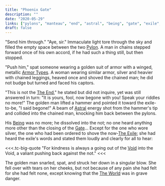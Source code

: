 ```yaml
---
title: "Phoenix Gate"
description: ""
date: "2020-05-29"
links: ["pylons", "manteau", "end", "astral", "being", "gate", "exile", "void", "world"]
draft: false
---
```


"Send him through."  "Aye, sir."  Immaculate light tore through the sky and filled the empty space between the two [Pylon](/notes/pylons/).  A man in chains stepped forward once of his own accord, if he had such a thing still, but then stopped.  

"Push him," spat someone wearing a golden suit of armor with a winged, metallic [Armor Types](/notes/manteau/).  A woman wearing similar armor, silver and heavier with chained leggings, heaved once and shoved the chained man; he did not budge but turned and faced his captors.

"This is not the [The End](/notes/end/)," he stated but did not inquire, yet was still answered in turn:  "It is yours, fool, now begone with you!  Speak your riddles no more!"  The golden man lifted a hammer and pointed it toward the exile-to-be, "I said begone!"  A beam of [Astral](/notes/astral/) energy shot from the hammer's tip and collided into the chained man, knocking him back between the pylons.  

His [Being](/notes/being/) was no more; he dissolved into the not; no one heard anything more other than the closing of the [Gate](/notes/gate/)...  Except for the one who wore silver, the one who had been ordered to shove the now-[The Exile](/notes/exile/); she had heard the exile's words and stated them loudly and clearly for all to hear:

<<<.tc-big-quote
"For kindness is always a going out of the [Void](/notes/void/) into the Void, a valiant pushing back against the not."
<<<

The golden man snarled, spat, and struck her down in a singular blow.  She fell over with tears on her cheeks, but not because of any pain she had felt for she had felt none, except knowing that the [The World](/notes/world/) was in grave danger.
